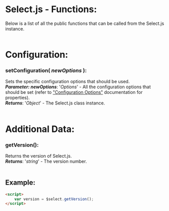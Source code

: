 # Select.js - Functions:

Below is a list of all the public functions that can be called from the Select.js instance.
<br>
<br>


<h1>Configuration:</h1>

### **setConfiguration( *newOptions* )**:
Sets the specific configuration options that should be used.
<br>
***Parameter: newOptions***: '*Options*' - All the configuration options that should be set (refer to ["Configuration Options"](configuration/OPTIONS.md) documentation for properties).
<br>
***Returns***: '*Object*' - The Select.js class instance.
<br>
<br>


<h1>Additional Data:</h1>

### **getVersion()**:
Returns the version of Select.js.
<br>
***Returns***: '*string*' - The version number.
<br>
<br>


## Example:

```markdown
<script> 
    var version = $select.getVersion();
</script>
```